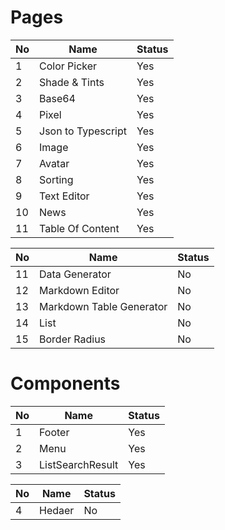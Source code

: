 # Pages

| No  | Name               | Status |
| --- | ------------------ | ------ |
| 1   | Color Picker       | Yes    |
| 2   | Shade & Tints      | Yes    |
| 3   | Base64             | Yes    |
| 4   | Pixel              | Yes    |
| 5   | Json to Typescript | Yes    |
| 6   | Image              | Yes    |
| 7   | Avatar             | Yes    |
| 8   | Sorting            | Yes    |
| 9   | Text Editor        | Yes    |
| 10  | News               | Yes    |
| 11  | Table Of Content   | Yes    |

| No  | Name                     | Status |
| --- | ------------------------ | ------ |
| 11  | Data Generator           | No     |
| 12  | Markdown Editor          | No     |
| 13  | Markdown Table Generator | No     |
| 14  | List                     | No     |
| 15  | Border Radius            | No     |

# Components

| No  | Name             | Status |
| --- | ---------------- | ------ |
| 1   | Footer           | Yes    |
| 2   | Menu             | Yes    |
| 3   | ListSearchResult | Yes    |

| No  | Name   | Status |
| --- | ------ | ------ |
| 4   | Hedaer | No     |
